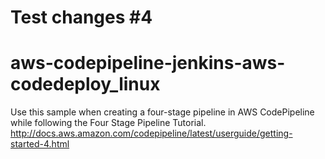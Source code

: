 # Test changes #4
# aws-codepipeline-jenkins-aws-codedeploy_linux
Use this sample when creating a four-stage pipeline in AWS CodePipeline while following the Four Stage Pipeline Tutorial. http://docs.aws.amazon.com/codepipeline/latest/userguide/getting-started-4.html
